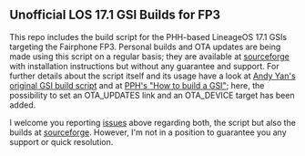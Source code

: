 
## Unofficial LOS 17.1 GSI Builds for FP3 ##

This repo includes the build script for the PHH-based LineageOS 17.1 GSIs targeting the Fairphone FP3. Personal builds and OTA updates are being made using this script on a regular basis; they are available at [sourceforge](https://sourceforge.net/projects/fwg-cag-fp3gsi/files/lineage-17.1/) with installation instructions but without any guarantee and support. For further details about the script itself and its usage have a look at [Andy Yan's original GSI build script](https://github.com/AndyCGYan/treble_build_los) and at [PPH's "How to build a GSI"](https://github.com/phhusson/treble_experimentations/wiki/How-to-build-a-GSI%3F); here, the possibility to set an OTA_UPDATES link and an OTA_DEVICE target has been added.

I welcome you reporting [issues](https://github.com/fwg-cag/treble_build_los/issues) above regarding both, the script but also the builds at [sourceforge](https://sourceforge.net/projects/fwg-cag-fp3gsi/files/lineage-17.1/). However, I'm not in a position to guarantee you any support or quick resolution.
